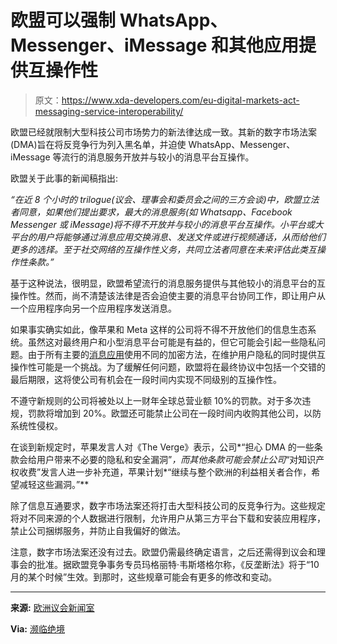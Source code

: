 # 欧盟可以强制 WhatsApp、Messenger、iMessage 和其他应用提供互操作性

> 原文：<https://www.xda-developers.com/eu-digital-markets-act-messaging-service-interoperability/>

欧盟已经就限制大型科技公司市场势力的新法律达成一致。其新的数字市场法案(DMA)旨在将反竞争行为列入黑名单，并迫使 WhatsApp、Messenger、iMessage 等流行的消息服务开放并与较小的消息平台互操作。

欧盟关于此事的新闻稿指出:

*“在近 8 个小时的 trilogue(议会、理事会和委员会之间的三方会谈)中，欧盟立法者同意，如果他们提出要求，最大的消息服务(如 Whatsapp、Facebook Messenger 或 iMessage)将不得不开放并与较小的消息平台互操作。小平台或大平台的用户将能够通过消息应用交换消息、发送文件或进行视频通话，从而给他们更多的选择。至于社交网络的互操作性义务，共同立法者同意在未来评估此类互操作性条款。”*

基于这种说法，很明显，欧盟希望流行的消息服务提供与其他较小的消息平台的互操作性。然而，尚不清楚该法律是否会迫使主要的消息平台协同工作，即让用户从一个应用程序向另一个应用程序发送消息。

如果事实确实如此，像苹果和 Meta 这样的公司将不得不开放他们的信息生态系统。虽然这对最终用户和小型消息平台可能是有益的，但它可能会引起一些隐私问题。由于所有主要的[消息应用](https://www.xda-developers.com/best-messaging-apps/)使用不同的加密方法，在维护用户隐私的同时提供互操作性可能是一个挑战。为了缓解任何问题，欧盟将在最终协议中包括一个交错的最后期限，这将使公司有机会在一段时间内实现不同级别的互操作性。

不遵守新规则的公司将被处以上一财年全球总营业额 10%的罚款。对于多次违规，罚款将增加到 20%。欧盟还可能禁止公司在一段时间内收购其他公司，以防系统性侵权。

在谈到新规定时，苹果发言人对《The Verge》表示，公司*“担心 DMA 的一些条款会给用户带来不必要的隐私和安全漏洞”*，而其他条款可能会禁止公司*“对知识产权收费”发言人进一步补充道，苹果计划*“继续与整个欧洲的利益相关者合作，希望减轻这些漏洞。”**

除了信息互通要求，数字市场法案还将打击大型科技公司的反竞争行为。这些规定将对不同来源的个人数据进行限制，允许用户从第三方平台下载和安装应用程序，禁止公司捆绑服务，并防止自我偏好的做法。

注意，数字市场法案还没有过去。欧盟仍需最终确定语言，之后还需得到议会和理事会的批准。据欧盟竞争事务专员玛格丽特·韦斯塔格尔称，《反垄断法》将于“10 月的某个时候”生效。到那时，这些规章可能会有更多的修改和变动。

* * *

**来源:** [欧洲议会新闻室](https://www.europarl.europa.eu/news/en/press-room/20220315IPR25504/deal-on-digital-markets-act-ensuring-fair-competition-and-more-choice-for-users)

**Via:** [濒临绝境](https://www.theverge.com/2022/3/24/22995431/european-union-digital-markets-act-imessage-whatsapp-interoperable)